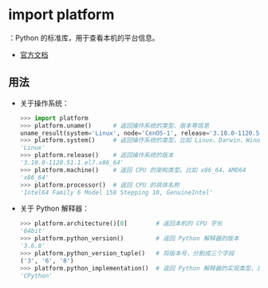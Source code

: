 # import platform

：Python 的标准库，用于查看本机的平台信息。
- [官方文档](https://docs.python.org/3/library/platform.html)

## 用法

- 关于操作系统：
  ```py
  >>> import platform
  >>> platform.uname()      # 返回操作系统的类型、版本等信息
  uname_result(system='Linux', node='CenOS-1', release='3.10.0-1120.51.1.el7.x86_64', version='#1 SMP Tue Jun 28 15:37:28 UTC 2022', machine='x86_64', processor='Intel64 Family 6 Model 158 Stepping 10, GenuineIntel')
  >>> platform.system()     # 返回操作系统的类型，比如 Linux、Darwin、Windows
  'Linux'
  >>> platform.release()    # 返回操作系统的版本
  '3.10.0-1120.51.1.el7.x86_64'
  >>> platform.machine()    # 返回 CPU 的架构类型。比如 x86_64、AMD64
  'x86_64'
  >>> platform.processor()  # 返回 CPU 的具体名称
  'Intel64 Family 6 Model 158 Stepping 10, GenuineIntel'
  ```

- 关于 Python 解释器：
  ```py
  >>> platform.architecture()[0]        # 返回本机的 CPU 字长
  '64bit'
  >>> platform.python_version()         # 返回 Python 解释器的版本
  '3.6.8'
  >>> platform.python_version_tuple()   # 将版本号，分割成三个字段
  ('3', '6', '8')
  >>> platform.python_implementation()  # 返回 Python 解释器的实现类型，比如 CPython、Jython、PyPy
  'CPython'
  ```
